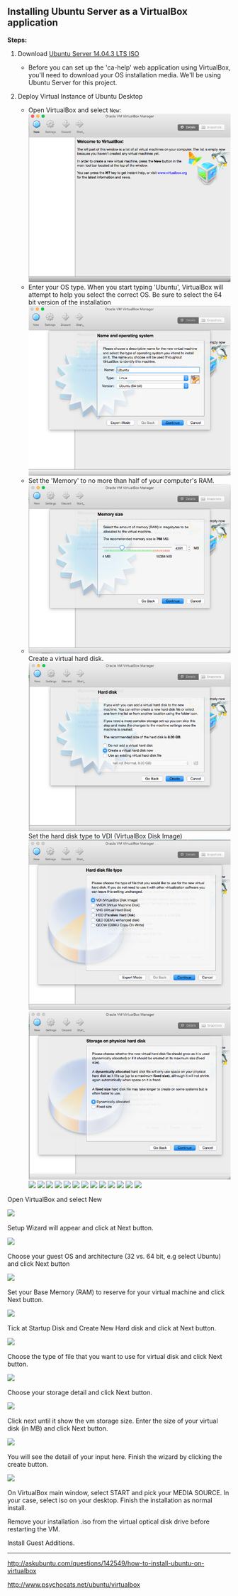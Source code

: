 
## Installing Ubuntu Server as a VirtualBox application

**Steps:**

1. Download [Ubuntu Server 14.04.3 LTS ISO](http://www.ubuntu.com/download/server)
    - Before you can set up the 'ca-help' web application using VirtualBox, you'll need to download your OS installation media.  We'll be using Ubuntu Server for this project. 
    
2. Deploy Virtual Instance of Ubuntu Desktop
    - Open VirtualBox and select `New`:
![VirtualBox intialization screen](/images/1%20FirstImage.png)
    - Enter your OS type.  When you start typing 'Ubuntu', VirtualBox will attempt to help you select the correct OS.  Be sure to select the 64 bit version of the installation
![VirtualBox set-up OS selection](/images/2%20OS.png)
    - Set the 'Memory' to no more than half of your computer's RAM.
    - ![](/images/3%20Memory.png)
Create a virtual hard disk.
![VirtualBox set-up memory allocation](/images/4%20HDD.png)
Set the hard disk type to VDI (VirtualBox Disk Image)
![VirtualBox](/images/5%20Disk%20File%20Type.png)
![](/images/6%20Storage.png)
![](https://raw.githubusercontent.com/src-its/ca-web/master/images/7%20HDD%20Size.png)
![](https://raw.githubusercontent.com/src-its/ca-web/master/images/8%20VB%20Start%20.png)
![](https://raw.githubusercontent.com/src-its/ca-web/master/images/9%20ISO%20Selection.png)
![](https://raw.githubusercontent.com/src-its/ca-web/master/images/10%20ISO%20Location.png)
![](https://raw.githubusercontent.com/src-its/ca-web/master/images/11%20ISO%20Start.png)
![](https://raw.githubusercontent.com/src-its/ca-web/master/images/12%20Hostname.png)
![](https://raw.githubusercontent.com/src-its/ca-web/master/images/13%20Username.png)
![](https://raw.githubusercontent.com/src-its/ca-web/master/images/14%20Password.png)
![](https://raw.githubusercontent.com/src-its/ca-web/master/images/15%20Encrypt.png)
![](https://raw.githubusercontent.com/src-its/ca-web/master/images/16%20TimeZone.png)
![](https://raw.githubusercontent.com/src-its/ca-web/master/images/17%20Partition.png)
![](https://raw.githubusercontent.com/src-its/ca-web/master/images/18%20PartitionSelect.png)
![](https://raw.githubusercontent.com/src-its/ca-web/master/images/20%20WriteChanges.png)




Open VirtualBox and select New 

![](http://i.stack.imgur.com/jxSEN.jpg)

Setup Wizard will appear and click at Next button.

![](http://i.stack.imgur.com/fl3x4.jpg)

Choose your guest OS and architecture (32 vs. 64 bit, e.g select Ubuntu) and click Next button

![](http://i.stack.imgur.com/Y3zUx.jpg)

Set your Base Memory (RAM) to reserve for your virtual machine and click Next button.

![](http://i.stack.imgur.com/F5Sri.jpg)

Tick at Startup Disk and Create New Hard disk and click at Next button.

![](http://i.stack.imgur.com/LlRnY.jpg)

Choose the type of file that you want to use for virtual disk and click Next button.

![](http://i.stack.imgur.com/HsbVL.png)

Choose your storage detail and click Next button.

![](http://i.stack.imgur.com/FPEuy.png)

Click next until it show the vm storage size. Enter the size of your virtual disk (in MB) and click Next button.

![](http://i.stack.imgur.com/rnLDr.png)

You will see the detail of your input here.  Finish the wizard by clicking the create button.

![](http://i.stack.imgur.com/L7bEX.jpg)

On VirtualBox main window, select START and pick your MEDIA SOURCE. In your case, select iso on your desktop.
Finish the installation as normal install.

Remove your installation .iso from the virtual optical disk drive before restarting the VM.

Install Guest Additions.

---

http://askubuntu.com/questions/142549/how-to-install-ubuntu-on-virtualbox

http://www.psychocats.net/ubuntu/virtualbox
